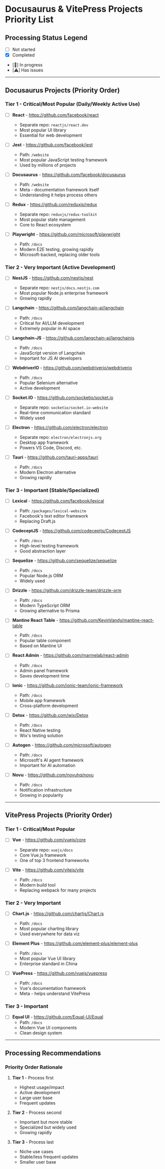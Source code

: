 # Docusaurus & VitePress Projects Priority List

## Processing Status Legend
- [ ] Not started
- [x] Completed
- [🔄] In progress
- [⚠️] Has issues

---

## Docusaurus Projects (Priority Order)

### Tier 1 - Critical/Most Popular (Daily/Weekly Active Use)

- [ ] **React** - https://github.com/facebook/react
  - Separate repo: `reactjs/react.dev`
  - Most popular UI library
  - Essential for web development

- [ ] **Jest** - https://github.com/facebook/jest
  - Path: `/website`
  - Most popular JavaScript testing framework
  - Used by millions of projects

- [ ] **Docusaurus** - https://github.com/facebook/docusaurus
  - Path: `/website`
  - Meta - documentation framework itself
  - Understanding it helps process others

- [ ] **Redux** - https://github.com/reduxjs/redux
  - Separate repo: `reduxjs/redux-toolkit`
  - Most popular state management
  - Core to React ecosystem

- [ ] **Playwright** - https://github.com/microsoft/playwright
  - Path: `/docs`
  - Modern E2E testing, growing rapidly
  - Microsoft-backed, replacing older tools

### Tier 2 - Very Important (Active Development)

- [ ] **NestJS** - https://github.com/nestjs/nest
  - Separate repo: `nestjs/docs.nestjs.com`
  - Most popular Node.js enterprise framework
  - Growing rapidly

- [ ] **Langchain** - https://github.com/langchain-ai/langchain
  - Path: `/docs`
  - Critical for AI/LLM development
  - Extremely popular in AI space

- [ ] **Langchain-JS** - https://github.com/langchain-ai/langchainjs
  - Path: `/docs`
  - JavaScript version of Langchain
  - Important for JS AI developers

- [ ] **WebdriverIO** - https://github.com/webdriverio/webdriverio
  - Path: `/docs`
  - Popular Selenium alternative
  - Active development

- [ ] **Socket.IO** - https://github.com/socketio/socket.io
  - Separate repo: `socketio/socket.io-website`
  - Real-time communication standard
  - Widely used

- [ ] **Electron** - https://github.com/electron/electron
  - Separate repo: `electron/electronjs.org`
  - Desktop app framework
  - Powers VS Code, Discord, etc.

- [ ] **Tauri** - https://github.com/tauri-apps/tauri
  - Path: `/docs`
  - Modern Electron alternative
  - Growing rapidly

### Tier 3 - Important (Stable/Specialized)

- [ ] **Lexical** - https://github.com/facebook/lexical
  - Path: `/packages/lexical-website`
  - Facebook's text editor framework
  - Replacing Draft.js

- [ ] **CodeceptJS** - https://github.com/codeceptjs/CodeceptJS
  - Path: `/docs`
  - High-level testing framework
  - Good abstraction layer

- [ ] **Sequelize** - https://github.com/sequelize/sequelize
  - Path: `/docs`
  - Popular Node.js ORM
  - Widely used

- [ ] **Drizzle** - https://github.com/drizzle-team/drizzle-orm
  - Path: `/docs`
  - Modern TypeScript ORM
  - Growing alternative to Prisma

- [ ] **Mantine React Table** - https://github.com/KevinVandy/mantine-react-table
  - Path: `/docs`
  - Popular table component
  - Based on Mantine UI

- [ ] **React Admin** - https://github.com/marmelab/react-admin
  - Path: `/docs`
  - Admin panel framework
  - Saves development time

- [ ] **Ionic** - https://github.com/ionic-team/ionic-framework
  - Path: `/docs`
  - Mobile app framework
  - Cross-platform development

- [ ] **Detox** - https://github.com/wix/Detox
  - Path: `/docs`
  - React Native testing
  - Wix's testing solution

- [ ] **Autogen** - https://github.com/microsoft/autogen
  - Path: `/docs`
  - Microsoft's AI agent framework
  - Important for AI automation

- [ ] **Novu** - https://github.com/novuhq/novu
  - Path: `/docs`
  - Notification infrastructure
  - Growing in popularity

---

## VitePress Projects (Priority Order)

### Tier 1 - Critical/Most Popular

- [ ] **Vue** - https://github.com/vuejs/core
  - Separate repo: `vuejs/docs`
  - Core Vue.js framework
  - One of top 3 frontend frameworks

- [ ] **Vite** - https://github.com/vitejs/vite
  - Path: `/docs`
  - Modern build tool
  - Replacing webpack for many projects

### Tier 2 - Very Important

- [ ] **Chart.js** - https://github.com/chartjs/Chart.js
  - Path: `/docs`
  - Most popular charting library
  - Used everywhere for data viz

- [ ] **Element Plus** - https://github.com/element-plus/element-plus
  - Path: `/docs`
  - Most popular Vue UI library
  - Enterprise standard in China

- [ ] **VuePress** - https://github.com/vuejs/vuepress
  - Path: `/docs`
  - Vue's documentation framework
  - Meta - helps understand VitePress

### Tier 3 - Important

- [ ] **Equal UI** - https://github.com/Equal-UI/Equal
  - Path: `/docs`
  - Modern Vue UI components
  - Clean design system

---

## Processing Recommendations

### Priority Order Rationale

1. **Tier 1** - Process first
   - Highest usage/impact
   - Active development
   - Large user base
   - Frequent updates

2. **Tier 2** - Process second
   - Important but more stable
   - Specialized but widely used
   - Growing rapidly

3. **Tier 3** - Process last
   - Niche use cases
   - Stable/less frequent updates
   - Smaller user base